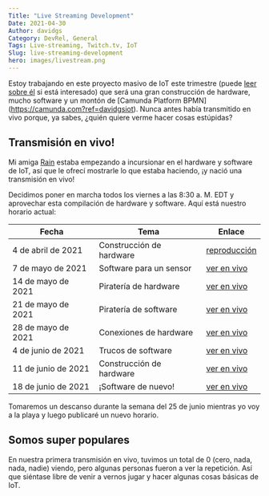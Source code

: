 ```yaml
---
Title: "Live Streaming Development"
Date: 2021-04-30
Author: davidgs
Category: DevRel, General
Tags: Live-streaming, Twitch.tv, IoT
Slug: live-streaming-development
hero: images/livestream.png
---
```


Estoy trabajando en este proyecto masivo de IoT este trimestre (puede [leer sobre él](/posts/category/camunda/iot-project) si está interesado) que será una gran construcción de hardware, mucho software y un montón de [Camunda Platform BPMN] (https://camunda.com?ref=davidgsiot). Nunca antes había transmitido en vivo porque, ya sabes, ¿quién quiere verme hacer cosas estúpidas?

## Transmisión en vivo!

Mi amiga [Rain](https://twitter.com/rainleander) estaba empezando a incursionar en el hardware y software de IoT, así que le ofrecí mostrarle lo que estaba haciendo, ¡y nació una transmisión en vivo!

Decidimos poner en marcha todos los viernes a las 8:30 a. M. EDT y aprovechar esta compilación de hardware y software. Aquí está nuestro horario actual:

| Fecha | Tema | Enlace |
| ------ | ------- | ------ |
| 4 de abril de 2021 | Construcción de hardware | [reproducción](https://www.twitch.tv/videos/1005977038) |
| 7 de mayo de 2021 | Software para un sensor | [ver en vivo](https://twitch.tv/davidgsiot) |
| 14 de mayo de 2021 | Piratería de hardware | [ver en vivo](https://twitch.tv/davidgsiot) |
| 21 de mayo de 2021 | Piratería de software | [ver en vivo](https://twitch.tv/davidgsiot) |
| 28 de mayo de 2021 | Conexiones de hardware | [ver en vivo](https://twitch.tv/davidgsiot) |
| 4 de junio de 2021 | Trucos de software | [ver en vivo](https://twitch.tv/davidgsiot) |
| 11 de junio de 2021 | Construcción de hardware | [ver en vivo](https://twitch.tv/davidgsiot) |
| 18 de junio de 2021 | ¡Software de nuevo! | [ver en vivo](https://twitch.tv/davidgsiot) |

Tomaremos un descanso durante la semana del 25 de junio mientras yo voy a la playa y luego publicaré un nuevo horario.

## Somos super populares

En nuestra primera transmisión en vivo, tuvimos un total de 0 (cero, nada, nada, nadie) viendo, pero algunas personas fueron a ver la repetición. Así que siéntase libre de venir a vernos jugar y hacer algunas cosas básicas de IoT.
